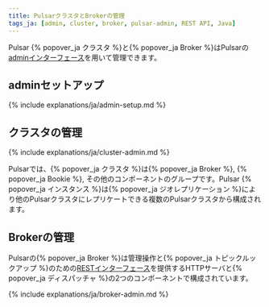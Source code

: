 ```yaml
---
title: PulsarクラスタとBrokerの管理
tags_ja: [admin, cluster, broker, pulsar-admin, REST API, Java]
---
```


<!--

    Licensed to the Apache Software Foundation (ASF) under one
    or more contributor license agreements.  See the NOTICE file
    distributed with this work for additional information
    regarding copyright ownership.  The ASF licenses this file
    to you under the Apache License, Version 2.0 (the
    "License"); you may not use this file except in compliance
    with the License.  You may obtain a copy of the License at

      http://www.apache.org/licenses/LICENSE-2.0

    Unless required by applicable law or agreed to in writing,
    software distributed under the License is distributed on an
    "AS IS" BASIS, WITHOUT WARRANTIES OR CONDITIONS OF ANY
    KIND, either express or implied.  See the License for the
    specific language governing permissions and limitations
    under the License.

-->

Pulsar {% popover_ja クラスタ %}と{% popover_ja Broker %}はPulsarの[adminインターフェース](../AdminInterface)を用いて管理できます。

## adminセットアップ

{% include explanations/ja/admin-setup.md %}

## クラスタの管理

{% include explanations/ja/cluster-admin.md %}

Pulsarでは、{% popover_ja クラスタ %}は{% popover_ja Broker %}, {% popover_ja Bookie %}, その他のコンポーネントのグループです。Pulsar {% popover_ja インスタンス %}は{% popover_ja ジオレプリケーション %}により他のPulsarクラスタにレプリケートできる複数のPulsarクラスタから構成されます。

## Brokerの管理

Pulsarの{% popover_ja Broker %}は管理操作と{% popover_ja トピックルックアップ %}のための[RESTインターフェース](../../reference/RestApi)を提供するHTTPサーバと{% popover_ja ディスパッチャ %}の2つのコンポーネントで構成されています。

{% include explanations/ja/broker-admin.md %}
